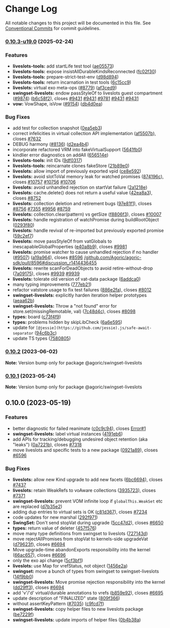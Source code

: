 # Change Log

All notable changes to this project will be documented in this file.
See [Conventional Commits](https://conventionalcommits.org) for commit guidelines.

### [0.10.3-u19.0](https://github.com/Agoric/agoric-sdk/compare/@agoric/swingset-liveslots@0.10.2...@agoric/swingset-liveslots@0.10.3-u19.0) (2025-02-24)


### Features

* **liveslots-tools:** add startLife test tool ([ae05573](https://github.com/Agoric/agoric-sdk/commit/ae0557309297e29b4ca8307f7a3aefc72799436b))
* **liveslots-tools:** expose insistAllDurableKindsReconnected ([fc02f30](https://github.com/Agoric/agoric-sdk/commit/fc02f305817706bc80e2a0b0cd2a4901c9927115))
* **liveslots-tools:** prepare-strict-test-env ([d98d894](https://github.com/Agoric/agoric-sdk/commit/d98d89449d4bfc1419cd4410edef813db0e4ec55))
* **liveslots-tools:** return incarnation in test tools ([6c15cc9](https://github.com/Agoric/agoric-sdk/commit/6c15cc99d1c8084b2d4e88e757c78dbd9c8497bd))
* **liveslots:** virtual exo meta-ops ([#8779](https://github.com/Agoric/agoric-sdk/issues/8779)) ([af3ced9](https://github.com/Agoric/agoric-sdk/commit/af3ced91861731353e10a45e4eae63450f74a0ea))
* **swingset-liveslots:** endow passStyleOf to liveslots guest compartment ([#9874](https://github.com/Agoric/agoric-sdk/issues/9874)) ([b6c58f2](https://github.com/Agoric/agoric-sdk/commit/b6c58f297e8f902f046cc2c71fe7f6162fe0c76d)), closes [#9431](https://github.com/Agoric/agoric-sdk/issues/9431) [#9431](https://github.com/Agoric/agoric-sdk/issues/9431) [#9781](https://github.com/Agoric/agoric-sdk/issues/9781) [#9431](https://github.com/Agoric/agoric-sdk/issues/9431) [#9431](https://github.com/Agoric/agoric-sdk/issues/9431)
* **vow:** VowShape, isVow ([#9154](https://github.com/Agoric/agoric-sdk/issues/9154)) ([db4d0ea](https://github.com/Agoric/agoric-sdk/commit/db4d0eab68a1d361ddbb6fe993ff0b9969a348e5))


### Bug Fixes

* add test for collection snapshot ([0ea5eb3](https://github.com/Agoric/agoric-sdk/commit/0ea5eb3ae77d5639bda7428e52c4d9c0fa8e4059))
* correct infelicities in virtual collection API implementation ([af5507b](https://github.com/Agoric/agoric-sdk/commit/af5507bfecaa8f76001c09f6a1a9c8ca2a4c58c1)), closes [#7632](https://github.com/Agoric/agoric-sdk/issues/7632)
* DEBUG harmony ([#8136](https://github.com/Agoric/agoric-sdk/issues/8136)) ([d2ea4b4](https://github.com/Agoric/agoric-sdk/commit/d2ea4b46b9efa61e97eec8711830d9fdd741ca55))
* incorporate refactored VRM into fakeVirtualSupport ([5641fb0](https://github.com/Agoric/agoric-sdk/commit/5641fb0effb0045e6ddefa64280ec54730a6b45a))
* kindlier error diagnostics on addAll ([656514e](https://github.com/Agoric/agoric-sdk/commit/656514e5a6bf5d186f33137b3c9a113e3a232207))
* **liveslots-tools:** init IDs ([9df0317](https://github.com/Agoric/agoric-sdk/commit/9df0317f78b8b7c0ae12dae42e304c02e6386ad4))
* **liveslots-tools:** reincarnate clones fakeStore ([21b89e0](https://github.com/Agoric/agoric-sdk/commit/21b89e0a019c64b6bbf248c2156276f9d4798597))
* **liveslots:** allow import of previously exported vpid ([ce8e592](https://github.com/Agoric/agoric-sdk/commit/ce8e592eb453fe8d6e8563ab7778428470259ac3))
* **liveslots:** avoid slotToVal memory leak for watched promises ([874196c](https://github.com/Agoric/agoric-sdk/commit/874196c477036964634b5e3b8af93fb57279ef18)), closes [#10757](https://github.com/Agoric/agoric-sdk/issues/10757) [#10756](https://github.com/Agoric/agoric-sdk/issues/10756) [#10706](https://github.com/Agoric/agoric-sdk/issues/10706)
* **liveslots:** avoid unhandled rejection on startVat failure ([2a1218e](https://github.com/Agoric/agoric-sdk/commit/2a1218e27f7eea8136c0b7e9f61d02b6b0355a71))
* **liveslots:** cache.delete() does not return a useful value ([42ea8a3](https://github.com/Agoric/agoric-sdk/commit/42ea8a3f9a49081d65fda05d8d99ed2732aeb6c0)), closes [#8752](https://github.com/Agoric/agoric-sdk/issues/8752)
* **liveslots:** collection deletion and retirement bugs ([97e81f1](https://github.com/Agoric/agoric-sdk/commit/97e81f17d1e060f56114ddd7fc124f90df0695cb)), closes [#8756](https://github.com/Agoric/agoric-sdk/issues/8756) [#7355](https://github.com/Agoric/agoric-sdk/issues/7355) [#9956](https://github.com/Agoric/agoric-sdk/issues/9956) [#8759](https://github.com/Agoric/agoric-sdk/issues/8759)
* **liveslots:** collection.clear(pattern) vs getSize ([f8806f3](https://github.com/Agoric/agoric-sdk/commit/f8806f37774f511671b14ee8807f381c9ef2e5e2)), closes [#10007](https://github.com/Agoric/agoric-sdk/issues/10007)
* **liveslots:** handle registration of watchPromise during buildRootObject ([0293f80](https://github.com/Agoric/agoric-sdk/commit/0293f80f66419408abb5e3eaaeaee0b85a0b7a66))
* **liveslots:** handle revival of re-imported but previously exported promise ([59c2ef7](https://github.com/Agoric/agoric-sdk/commit/59c2ef7efbf1357e649eece1dc205f0d3a267d5a))
* **liveslots:** move passStyleOf from vatGlobals to inescapableGlobalProperties ([e40a8b9](https://github.com/Agoric/agoric-sdk/commit/e40a8b9a4b8fb0651d915b21876bc7f7f963131a)), closes [#9981](https://github.com/Agoric/agoric-sdk/issues/9981)
* **liveslots:** promise watcher to cause unhandled rejection if no handler ([#9507](https://github.com/Agoric/agoric-sdk/issues/9507)) ([a19a964](https://github.com/Agoric/agoric-sdk/commit/a19a964b35a3b3b7252fbb3155211cc482be63df)), closes [#8596](https://github.com/Agoric/agoric-sdk/issues/8596) [/github.com/Agoric/agoric-sdk/pull/8596#discussion_r1414436455](https://github.com/Agoric//github.com/Agoric/agoric-sdk/pull/8596/issues/discussion_r1414436455)
* **liveslots:** rewrite scanForDeadObjects to avoid retire-without-drop ([7a09175](https://github.com/Agoric/agoric-sdk/commit/7a0917583c1d87de3b4619b633fb6d641bde656c)), closes [#9939](https://github.com/Agoric/agoric-sdk/issues/9939) [#9939](https://github.com/Agoric/agoric-sdk/issues/9939)
* **liveslots:** tolerate old version of vat-data package ([6addca0](https://github.com/Agoric/agoric-sdk/commit/6addca016507be8c6ea350a252a6cb7b27e4ee08))
* many typing improvements ([777eb21](https://github.com/Agoric/agoric-sdk/commit/777eb21a20fbff3da93d713dc1b95a01fe6ce472))
* refactor vatstore usage to fix test failures ([886e2fa](https://github.com/Agoric/agoric-sdk/commit/886e2fac16f3b12be732dbde9ffdab9b2354d13d)), closes [#8012](https://github.com/Agoric/agoric-sdk/issues/8012)
* **swingset-liveslots:** explicitly harden iteration helper prototypes ([aeaa62b](https://github.com/Agoric/agoric-sdk/commit/aeaa62b07d941eb74938bac19c64051d554ae532))
* **swingset-liveslots:** Throw a "not found" error for store.set(missingRemotable, val) ([7c48d4c](https://github.com/Agoric/agoric-sdk/commit/7c48d4cd0ef32828e691bd65492e9ce8929ac0af)), closes [#8098](https://github.com/Agoric/agoric-sdk/issues/8098)
* **types:** board ([c73f4f9](https://github.com/Agoric/agoric-sdk/commit/c73f4f9686215a37e8c5f82ce8dbe4742886a02b))
* **types:** problems hidden by skipLibCheck ([6a6e595](https://github.com/Agoric/agoric-sdk/commit/6a6e59549e7beeeef94bf90556ed16873c46d285))
* update for `[@jessie](https://github.com/jessie).js/safe-await-separator` ([94c6b3c](https://github.com/Agoric/agoric-sdk/commit/94c6b3c83a5326594f1e2886ae01d6a703a7a68f))
* update TS types ([7580805](https://github.com/Agoric/agoric-sdk/commit/75808055afc129c81b7978fb83c33cfed7a4ecbd))



### [0.10.2](https://github.com/Agoric/agoric-sdk/compare/@agoric/swingset-liveslots@0.10.1...@agoric/swingset-liveslots@0.10.2) (2023-06-02)

**Note:** Version bump only for package @agoric/swingset-liveslots





### [0.10.1](https://github.com/Agoric/agoric-sdk/compare/@agoric/swingset-liveslots@0.10.0...@agoric/swingset-liveslots@0.10.1) (2023-05-24)

**Note:** Version bump only for package @agoric/swingset-liveslots





## 0.10.0 (2023-05-19)


### Features

* better diagnostic for failed reanimate ([c0c9c94](https://github.com/Agoric/agoric-sdk/commit/c0c9c9433648d520aa2bcdbadbbfe877831567c7)), closes [Error#1](https://github.com/Agoric/Error/issues/1)
* **swingset-liveslots:** label virtual instances ([4191eb6](https://github.com/Agoric/agoric-sdk/commit/4191eb62d0e64048c3c715e5f71a53a747267350))
* add APIs for tracking/debugging undesired object retention (aka "leaks") ([0a7221b](https://github.com/Agoric/agoric-sdk/commit/0a7221b3c04f3b2894c30346fa2ea6fb0130c046)), closes [#7318](https://github.com/Agoric/agoric-sdk/issues/7318)
* move liveslots and specific tests to a new package ([0921a89](https://github.com/Agoric/agoric-sdk/commit/0921a8903b72cfefdf05a5906bcfb826cac1cc2f)), closes [#6596](https://github.com/Agoric/agoric-sdk/issues/6596)


### Bug Fixes

* **liveslots:** allow new Kind upgrade to add new facets ([6bc6694](https://github.com/Agoric/agoric-sdk/commit/6bc6694968e6d2f529e7c91ec1efb11fdff2e2d3)), closes [#7437](https://github.com/Agoric/agoric-sdk/issues/7437)
* **liveslots:** retain WeakRefs to voAware collections ([3935723](https://github.com/Agoric/agoric-sdk/commit/393572396781afd17691e1366abeba696228a24e)), closes [#7371](https://github.com/Agoric/agoric-sdk/issues/7371)
* **swingset-liveslots:** prevent VOM infinite loop if `globalThis.WeakSet` etc are replaced ([d7b35e2](https://github.com/Agoric/agoric-sdk/commit/d7b35e28715a715ef510f2717e0040fa017caab4))
* adding dup entries to virtual sets is OK ([c81d367](https://github.com/Agoric/agoric-sdk/commit/c81d3677d8085eb4debe5baa416816ff94d582cf)), closes [#7234](https://github.com/Agoric/agoric-sdk/issues/7234)
* code updates for new marshal ([292f971](https://github.com/Agoric/agoric-sdk/commit/292f971769db69e61782f96638c2f687c3f95ac2))
* **SwingSet:** Don't send stopVat during upgrade ([5cc47d2](https://github.com/Agoric/agoric-sdk/commit/5cc47d2d8892690f8c1653630b41dd64cc42d73b)), closes [#6650](https://github.com/Agoric/agoric-sdk/issues/6650)
* **types:** return value of deleter ([457f576](https://github.com/Agoric/agoric-sdk/commit/457f5765b9fc0a693e6eb5e6644ddf4af3b791db))
* move many type definitions from swingset to liveslots ([727143d](https://github.com/Agoric/agoric-sdk/commit/727143d5562498e2e3013c34304f229b4dd11da5))
* move rejectAllPromises from stopVat to kernels-side upgradeVat ([d79623f](https://github.com/Agoric/agoric-sdk/commit/d79623f3fb3b87653dba1c71eb1153711c9d962c)), closes [#6694](https://github.com/Agoric/agoric-sdk/issues/6694)
* Move upgrade-time abandonExports responsibility into the kernel ([66ac657](https://github.com/Agoric/agoric-sdk/commit/66ac657d51d3d1be61ee4a6e9a621a664086ee57)), closes [#6696](https://github.com/Agoric/agoric-sdk/issues/6696)
* only the exo api change ([5cf3bf1](https://github.com/Agoric/agoric-sdk/commit/5cf3bf10a71dd02094365a66e87032e5d17d004f))
* **liveslots:** use Map for vrefStatus, not object ([1456e2a](https://github.com/Agoric/agoric-sdk/commit/1456e2ae006bb1c702383cedda5e5c407968840e))
* **swingset:** move a bunch of types from swingset to swingset-liveslots ([14f9bb0](https://github.com/Agoric/agoric-sdk/commit/14f9bb00c82c085dc647f23b6c90b26e6a0a6dfd))
* **swingset-liveslots:** Move promise rejection responsibility into the kernel ([dd29ff3](https://github.com/Agoric/agoric-sdk/commit/dd29ff35c5dc72efbbf7087849182aa7f04b2bb1)), closes [#6694](https://github.com/Agoric/agoric-sdk/issues/6694)
* add 'v'/'d' virtual/durable annotations to vrefs ([b859e92](https://github.com/Agoric/agoric-sdk/commit/b859e92fe041415d6e34250f672a10ad927aa33e)), closes [#6695](https://github.com/Agoric/agoric-sdk/issues/6695)
* update description of "FINALIZED" state ([809f366](https://github.com/Agoric/agoric-sdk/commit/809f3660c083467e76deb1487015cb24205a801d))
* without assertKeyPattern ([#7035](https://github.com/Agoric/agoric-sdk/issues/7035)) ([c9fcd7f](https://github.com/Agoric/agoric-sdk/commit/c9fcd7f82757732435cd96f3377e4fbfb6586ce7))
* **swingset-liveslots:** copy helper files to new liveslots package ([be7229f](https://github.com/Agoric/agoric-sdk/commit/be7229f7217c1ecc523069a57945a372f4a1e00e))
* **swingset-liveslots:** update imports of helper files ([0b4b38a](https://github.com/Agoric/agoric-sdk/commit/0b4b38a1f9efbb3e1e860172b0b802548d18ae2e))
